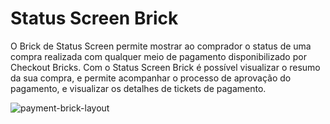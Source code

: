 # Status Screen Brick 

O Brick de Status Screen permite mostrar ao comprador o status de uma compra realizada com qualquer meio de pagamento disponibilizado por Checkout Bricks. Com o Status Screen Brick é possível visualizar o resumo da sua compra, e permite acompanhar o processo de aprovação do pagamento, e visualizar os detalhes de tickets de pagamento.

![payment-brick-layout](checkout-bricks/payment-brick-layout-pt.gif)